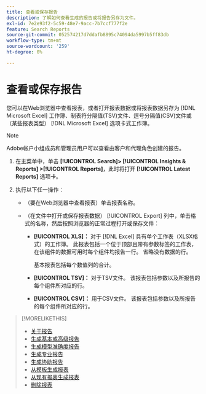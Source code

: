 ```yaml
---
title: 查看或保存报告
description: 了解如何查看生成的报告或将报告另存为文件。
exl-id: 7e2e93f2-5c59-48e7-9acc-7b7ccf777f2e
feature: Search Reports
source-git-commit: 052574217d7ddafb8895c74094da5997b5ff83db
workflow-type: tm+mt
source-wordcount: '259'
ht-degree: 0%

---
```


# 查看或保存报告

您可以在Web浏览器中查看报表，或者打开报表数据或将报表数据另存为 [!DNL Microsoft Excel] 工作簿、制表符分隔值(TSV)文件、逗号分隔值(CSV)文件或（某些报表类型） [!DNL Microsoft Excel] 选项卡式工作簿。

>[!NOTE]
>
>Adobe帐户小组成员和管理员用户可以查看由客户和代理角色创建的报告。

1. 在主菜单中，单击 **[!UICONTROL Search]> [!UICONTROL Insights & Reports] >[!UICONTROL Reports]**，此时将打开 **[!UICONTROL Latest Reports]** 选项卡。

1. 执行以下任一操作：

   * （要在Web浏览器中查看报表）单击报表名称。

   * （在文件中打开或保存报表数据） [!UICONTROL Export] 列中，单击格式的名称，然后按照浏览器的正常过程打开或保存文件：

      * **[!UICONTROL XLS]：**   对于 [!DNL Excel] 具有单个工作表（XLSX格式）的工作簿。 此报表包括一个位于顶部且带有参数标签的工作表，在该组件的数据可用时每个组件均报告一行。 省略没有数据的行。

        基本报表包括每个数值列的合计。

      * **[!UICONTROL TSV]：** 对于TSV文件。 该报表包括参数以及所报告的每个组件所对应的行。

      * **[!UICONTROL CSV]：**   用于CSV文件。 该报表包括参数以及所报告的每个组件所对应的行。

>[!MORELIKETHIS]
>
>* [关于报告](/help/search-social-commerce/reports/report-about.md)
>* [生成基本或高级报告](/help/search-social-commerce/reports/management/basic-advanced/basic-advanced-report-generate.md)
>* [生成模型准确度报告](/help/search-social-commerce/reports/management/model-accuracy/model-accuracy-report-generate.md)
>* [生成专业报告](/help/search-social-commerce/reports/management/specialty/specialty-report-generate.md)
>* [生成协助报告](/help/search-social-commerce/reports/management/assist/assist-report-generate.md)
>* [从模板生成报表](/help/search-social-commerce/reports/management/report-generate-from-template.md)
>* [从现有报表生成报表](/help/search-social-commerce/reports/management/report-generate-from-existing.md)
>* [删除报表](/help/search-social-commerce/reports/management/report-delete.md)
